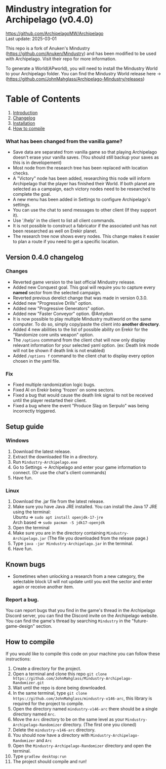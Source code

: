 # Mindustry integration for Archipelago (v0.4.0)
https://github.com/ArchipelagoMW/Archipelago \
Last update: 2025-03-01

This repo is a fork of Anuken's Mindustry (https://github.com/Anuken/Mindustry) and has been modified to be used with Archipelago. Visit their repo for more information.

To generate a World(APworld), you will need to install the Mindustry World to your Archipelago folder. You can find the Mindustry World release here -> (https://github.com/JohnMahglass/Archipelago-Mindustry/releases)

# Table of Contents
1. [Introduction](#introduction)
2. [Changelog](#changelog)
3. [Installation](#setup)
4. [How to compile](#compile)

### What has been changed from the vanilla game? <a name="introduction" />

- Save data are separated from vanilla game so that playing Archipelago doesn't erase your vanilla saves. (You should still backup your saves as this is in developement)
- Most node from the research tree has been replaced with location checks.
- A "Victory" node has been added, researching this node will inform Archipelago that the player has finished their World. If both planet are selected as a campaign, each victory nodes need to be researched to complete the goal.
- A new menu has been added in Settings to configure Archipelago's settings.
- You can use the chat to send messages to other client (If they support it).
- Use '/help' in the client to list all client commands.
- It is not possible to construct a fabricator if the associated unit has not been researched as well on Erekir planet.
- The research tree now shows every nodes. This change makes it easier to plan a route if you need to get a specific location.

## Version 0.4.0 changelog <a name="changelog" />
### Changes
- Reverted game version to the last official Mindustry release.
- Added new Conquest goal. This goal will require you to capture every **named** sector from the selected campaign.
- Reverted previous derelict change that was made in version 0.3.0.
- Added new "Progressive Drills" option. 
- Added new "Progressive Generators" option.
- Added new "Faster Conveyor" option. @Antydon
- It is now possible to play multiple Mindustry multiworld on the same computer. To do so, simply copy/paste the client into **another directory**.
- Added 4 new abilities to the list of possible ability on Erekir for the "Randomize core units weapon" option.
- The `/options` command from the client chat will now only display relevant information for your selected yaml option. (ex: Death link mode will not be shown if death link is not enabled)
- Added `/options f` command to the client chat to display every option chosen in the yaml file.

### Fix
- Fixed multiple randomization logic bugs.
- Fixed AI on Erekir being 'frozen' on some sectors.
- Fixed a bug that would cause the death link signal to not be received until the player restarted their client. 
- Fixed a bug where the event "Produce Slag on Serpulo" was being incorrectly triggered.


## Setup guide <a name="setup" />

### Windows
1. Download the latest release.
2. Extract the downloaded file in a directory.
3. Run `Mindustry-Archipelago.exe`
4. Go to Settings -> Archipelago and enter your game information to connect. (Or use the chat's client commands)
5. Have fun.


### Linux
1. Download the .jar file from the latest release.
2. Make sure you have Java JRE installed. You can install the Java 17 JRE using the terminal:\
   Ubuntu => `sudo apt install openjdk-17-jre`\
   Arch based => `sudo pacman -S jdk17-openjdk`
3. Open the terminal
4. Make sure you are in the directory containing `Mindustry-Archipelago.jar` (The file you downloaded from the release page.)
5. Type `java -jar Mindustry-Archipelago.jar` in the terminal.
6. Have fun.


## Known bugs

- Sometimes when unlocking a research from a new category, the selectable block UI will not update until you exit the sector and enter again or receive another item.

### Report a bug.
You can report bugs that you find in the game's thread in the Archipelago Discord server, you 
can find the Discord invite on the Archipelago website. You can find the game's thread by searching `Mindustry` in the "future-game-design" section.

## How to compile <a name="compile" />
If you would like to compile this code on your machine you can follow these instructions:
1. Create a directory for the project.
2. Open a terminal and clone this repo `git clone https://github.com/JohnMahglass/Mindustry-Archipelago-Randomizer.git`
3. Wait until the repo is done being downloaded.
4. In the same terminal, type `git clone https://github.com/JohnMahglass/mindustry-v146-arc`, 
   this library is required for the project to compile.
5. Open the directory named `mindustry-v146-arc` there should be a single directory named `Arc`. 
6. Move the `Arc` directory to be on the same level as your `Mindustry-Archipelago-Randomizer` 
   directory. (The first one you cloned)
7. Delete the `mindustry-v146-arc` directory.
8. You should now have a directory with `Mindustry-Archipelago-Randomizer` and `Arc`
9. Open the `Mindustry-Archipelago-Randomizer` directory and open the terminal.
10. Type `gradlew desktop:run`
11. The project should compile and run!